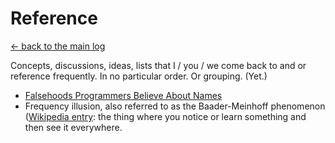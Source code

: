 # Reference

[&larr; back to the main log](README.md)

Concepts, discussions, ideas, lists that I / you / we come back to and or reference frequently. In no particular order. Or grouping. (Yet.)

* [Falsehoods Programmers Believe About Names](https://www.kalzumeus.com/2010/06/17/falsehoods-programmers-believe-about-names/)
* Frequency illusion, also referred to as the Baader-Meinhoff phenomenon ([Wikipedia entry](https://en.wikipedia.org/wiki/Frequency_illusion): the thing where you notice or learn something and then see it everywhere.

